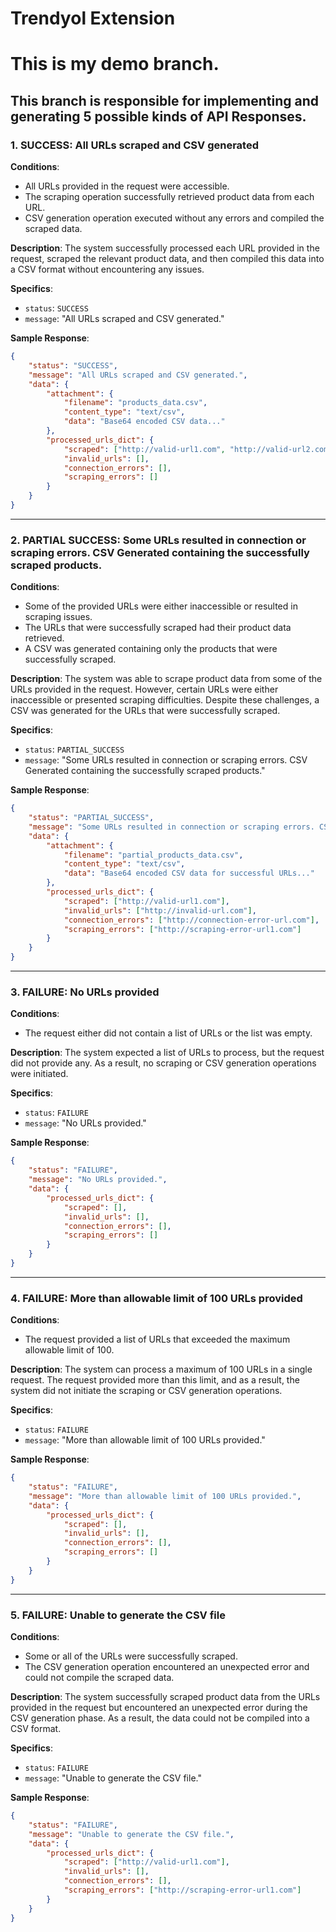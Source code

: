 # Trendyol Extension 
# This is my demo branch.
## This branch is responsible for implementing and generating 5 possible kinds of API Responses.
### 1. SUCCESS: All URLs scraped and CSV generated

**Conditions**:
- All URLs provided in the request were accessible.
- The scraping operation successfully retrieved product data from each URL.
- CSV generation operation executed without any errors and compiled the scraped data.

**Description**:
The system successfully processed each URL provided in the request, scraped the relevant product data, and then compiled this data into a CSV format without encountering any issues.

**Specifics**:
- `status`: `SUCCESS`
- `message`: "All URLs scraped and CSV generated."

**Sample Response**:
```json
{
    "status": "SUCCESS",
    "message": "All URLs scraped and CSV generated.",
    "data": {
        "attachment": {
            "filename": "products_data.csv",
            "content_type": "text/csv",
            "data": "Base64 encoded CSV data..."
        },
        "processed_urls_dict": {
            "scraped": ["http://valid-url1.com", "http://valid-url2.com"],
            "invalid_urls": [],
            "connection_errors": [],
            "scraping_errors": []
        }
    }
}
```

---

### 2. PARTIAL SUCCESS: Some URLs resulted in connection or scraping errors. CSV Generated containing the successfully scraped products.

**Conditions**:
- Some of the provided URLs were either inaccessible or resulted in scraping issues.
- The URLs that were successfully scraped had their product data retrieved.
- A CSV was generated containing only the products that were successfully scraped.

**Description**:
The system was able to scrape product data from some of the URLs provided in the request. However, certain URLs were either inaccessible or presented scraping difficulties. Despite these challenges, a CSV was generated for the URLs that were successfully scraped.

**Specifics**:
- `status`: `PARTIAL_SUCCESS`
- `message`: "Some URLs resulted in connection or scraping errors. CSV Generated containing the successfully scraped products."

**Sample Response**:
```json
{
    "status": "PARTIAL_SUCCESS",
    "message": "Some URLs resulted in connection or scraping errors. CSV Generated containing the successfully scraped products.",
    "data": {
        "attachment": {
            "filename": "partial_products_data.csv",
            "content_type": "text/csv",
            "data": "Base64 encoded CSV data for successful URLs..."
        },
        "processed_urls_dict": {
            "scraped": ["http://valid-url1.com"],
            "invalid_urls": ["http://invalid-url.com"],
            "connection_errors": ["http://connection-error-url.com"],
            "scraping_errors": ["http://scraping-error-url1.com"]
        }
    }
}
```

---

### 3. FAILURE: No URLs provided

**Conditions**:
- The request either did not contain a list of URLs or the list was empty.

**Description**:
The system expected a list of URLs to process, but the request did not provide any. As a result, no scraping or CSV generation operations were initiated.

**Specifics**:
- `status`: `FAILURE`
- `message`: "No URLs provided."

**Sample Response**:
```json
{
    "status": "FAILURE",
    "message": "No URLs provided.",
    "data": {
        "processed_urls_dict": {
            "scraped": [],
            "invalid_urls": [],
            "connection_errors": [],
            "scraping_errors": []
        }
    }
}
```

---

### 4. FAILURE: More than allowable limit of 100 URLs provided

**Conditions**:
- The request provided a list of URLs that exceeded the maximum allowable limit of 100.

**Description**:
The system can process a maximum of 100 URLs in a single request. The request provided more than this limit, and as a result, the system did not initiate the scraping or CSV generation operations.

**Specifics**:
- `status`: `FAILURE`
- `message`: "More than allowable limit of 100 URLs provided."

**Sample Response**:
```json
{
    "status": "FAILURE",
    "message": "More than allowable limit of 100 URLs provided.",
    "data": {
        "processed_urls_dict": {
            "scraped": [],
            "invalid_urls": [],
            "connection_errors": [],
            "scraping_errors": []
        }
    }
}
```

---

### 5. FAILURE: Unable to generate the CSV file

**Conditions**:
- Some or all of the URLs were successfully scraped.
- The CSV generation operation encountered an unexpected error and could not compile the scraped data.

**Description**:
The system successfully scraped product data from the URLs provided in the request but encountered an unexpected error during the CSV generation phase. As a result, the data could not be compiled into a CSV format.

**Specifics**:
- `status`: `FAILURE`
- `message`: "Unable to generate the CSV file."

**Sample Response**:
```json
{
    "status": "FAILURE",
    "message": "Unable to generate the CSV file.",
    "data": {
        "processed_urls_dict": {
            "scraped": ["http://valid-url1.com"],
            "invalid_urls": [],
            "connection_errors": [],
            "scraping_errors": ["http://scraping-error-url1.com"]
        }
    }
}
```
